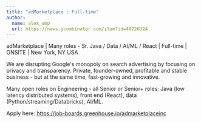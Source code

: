 ```yaml
---
title: "adMarketplace : Full-time"
author:
  name: alex_amp
  url: https://news.ycombinator.com/item?id=40226324
---
```

adMarketplace | Many roles - Sr. Java &#x2F; Data &#x2F; AI&#x2F;ML &#x2F; React | Full-time | ONSITE | New York, NY USA

We are disrupting Google&#x27;s monopoly on search advertising by focusing on privacy and transparency. Private, founder-owned, profitable and stable business - but at the same time, fast-growing and innovative.

Many open roles on Engineering - all Senior or Senior+ roles: Java (low latency distributed systems), front end (React), data (Python&#x2F;streaming&#x2F;Databricks), AI&#x2F;ML.

Apply here: <a href="https:&#x2F;&#x2F;job-boards.greenhouse.io&#x2F;admarketplaceinc" rel="nofollow">https:&#x2F;&#x2F;job-boards.greenhouse.io&#x2F;admarketplaceinc</a>

